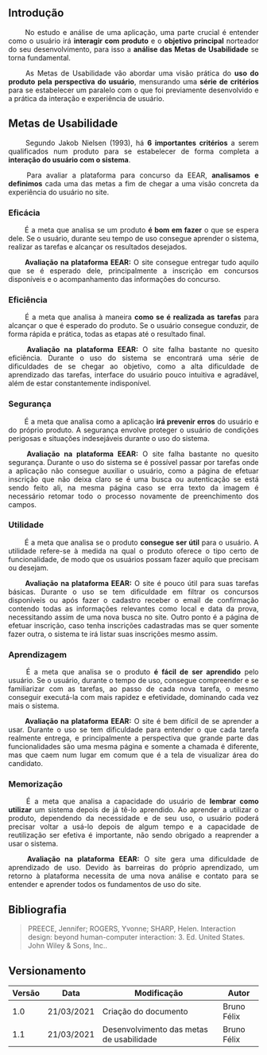 ## Introdução

<p style="text-align: justify;">&emsp;&emsp; 
No estudo e análise de uma aplicação, uma parte crucial é entender como o usuário irá <strong>interagir com produto</strong> e o <strong>objetivo principal</strong> norteador do seu desenvolvimento, para isso a <strong>análise das Metas de Usabilidade</strong> se torna fundamental.
</p>

<p style="text-align: justify;">&emsp;&emsp; 
As Metas de Usabilidade vão abordar uma visão prática do <strong>uso do produto pela perspectiva do usuário</strong>, mensurando uma <strong>série de critérios</strong> para se estabelecer um paralelo com o que foi previamente desenvolvido e a prática da interação e experiência de usuário.
</p>

## Metas de Usabilidade

<p style="text-align: justify;">&emsp;&emsp; 
Segundo Jakob Nielsen (1993), há <strong>6 importantes critérios</strong> a serem qualificados num produto para se estabelecer de forma completa a <strong>interação do usuário com o sistema</strong>.
</p>
<p style="text-align: justify;">&emsp;&emsp; 
Para avaliar a plataforma para concurso da EEAR, <strong>analisamos e definimos</strong> cada uma das metas a fim de chegar a uma visão concreta da experiência do usuário no site.
</p>

### Eficácia

<p style="text-align: justify;">&emsp;&emsp; 
É a meta que analisa se um produto <strong>é bom em fazer</strong> o que se espera dele. Se o usuário, durante seu tempo de uso consegue aprender o sistema, realizar as tarefas e alcançar os resultados desejados.
</p>
<p style="text-align: justify;">&emsp;&emsp; 
<strong>Avaliação na plataforma EEAR:</strong> O site consegue entregar tudo aquilo que se é esperado dele, principalmente a inscrição em concursos disponíveis e o acompanhamento das informações do concurso.
</p>

### Eficiência

<p style="text-align: justify;">&emsp;&emsp; 
É a meta que analisa à maneira <strong>como se é realizada as tarefas</strong> para alcançar o que é esperado do produto. Se o usuário consegue conduzir, de forma rápida e prática, todas as etapas até o resultado final.
</p>
<p style="text-align: justify;">&emsp;&emsp; 
<strong>Avaliação na plataforma EEAR:</strong> O site falha bastante no quesito eficiência. Durante o uso do sistema se encontrará uma série de dificuldades de se chegar ao objetivo, como a alta dificuldade de aprendizado das tarefas, interface do usuário pouco intuitiva e agradável, além de estar constantemente indisponível.
</p>

### Segurança

<p style="text-align: justify;">&emsp;&emsp; 
É a meta que analisa como a aplicação <strong>irá prevenir erros</strong> do usuário e do próprio produto. A segurança envolve proteger o usuário de condições perigosas e situações indesejáveis durante o uso do sistema.
</p>
<p style="text-align: justify;">&emsp;&emsp; 
<strong>Avaliação na plataforma EEAR:</strong> O site falha bastante no quesito segurança. Durante o uso do sistema se é possível passar por tarefas onde a aplicação não consegue auxiliar o usuário, como a página de efetuar inscrição que não deixa claro se é uma busca ou autenticação se está sendo feito ali, na mesma página caso se erra texto da imagem é necessário retomar todo o processo novamente de preenchimento dos campos.
</p>

### Utilidade

<p style="text-align: justify;">&emsp;&emsp; 
É a meta que analisa se o produto <strong>consegue ser útil</strong> para o usuário. A utilidade refere-se à medida na qual o produto oferece o tipo certo de funcionalidade, de modo que os usuários possam fazer aquilo que precisam ou desejam.
</p>
<p style="text-align: justify;">&emsp;&emsp; 
<strong>Avaliação na plataforma EEAR:</strong> O site é pouco útil para suas tarefas básicas. Durante o uso se tem dificuldade em filtrar os concursos disponíveis ou após fazer o cadastro receber o email de confirmação contendo todas as informações relevantes como local e data da prova, necessitando assim de uma nova busca no site. Outro ponto é a página de efetuar inscrição, caso tenha inscrições cadastradas mas se quer somente fazer outra, o sistema te irá listar suas inscrições mesmo assim.
</p>

### Aprendizagem

<p style="text-align: justify;">&emsp;&emsp; 
É a meta que analisa se o produto <strong>é fácil de ser aprendido</strong> pelo usuário. Se o usuário, durante o tempo de uso, consegue compreender e se familiarizar com as tarefas, ao passo de cada nova tarefa, o mesmo conseguir executá-la com mais rapidez e efetividade, dominando cada vez mais o sistema.
</p>
<p style="text-align: justify;">&emsp;&emsp; 
<strong>Avaliação na plataforma EEAR:</strong> O site é bem difícil de se aprender a usar. Durante o uso se tem dificuldade para entender o que cada tarefa realmente entrega, e principalmente a perspectiva que grande parte das funcionalidades são uma mesma página e somente a chamada é diferente, mas que caem num lugar em comum que é a tela de visualizar área do candidato.
</p>

### Memorização

<p style="text-align: justify;">&emsp;&emsp; 
É a meta que analisa a capacidade do usuário de <strong>lembrar como utilizar</strong> um sistema depois de já tê-lo aprendido. Ao aprender a utilizar o produto, dependendo da necessidade e de seu uso, o usuário poderá precisar voltar a usá-lo depois de algum tempo e a capacidade de reutilização ser efetiva é importante, não sendo obrigado a reaprender a usar o sistema.
</p>
<p style="text-align: justify;">&emsp;&emsp; 
<strong>Avaliação na plataforma EEAR:</strong> O site gera uma dificuldade de aprendizado de uso. Devido às barreiras do próprio aprendizado, um retorno à plataforma necessita de uma nova análise e contato para se entender e aprender todos os fundamentos de uso do site.
</p>


## Bibliografia
> PREECE, Jennifer; ROGERS, Yvonne; SHARP, Helen. Interaction design: beyond human-computer interaction: 3. Ed. United States. John Wiley & Sons, Inc.</i>.


## Versionamento
| Versão | Data | Modificação | Autor |
|--|--|--|--|
|1.0| 21/03/2021 | Criação do documento | Bruno Félix |
|1.1| 21/03/2021 | Desenvolvimento das metas de usabilidade | Bruno Félix |